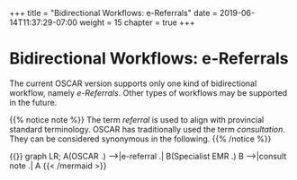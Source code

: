 
+++
title = "Bidirectional Workflows: e-Referrals"
date =  2019-06-14T11:37:29-07:00
weight = 15
chapter = true
+++


# Bidirectional Workflows: e-Referrals

The current OSCAR version supports only one kind of bidirectional workflow, namely *e-Referrals*. Other types of workflows may be supported in the future.

{{% notice note %}}
The term *referral* is used to align with provincial standard terminology. OSCAR has traditionally used the term *consultation*. They can be considered synonymous in the following.
{{% /notice %}}

{{<mermaid align="left">}}
graph LR;
    A(OSCAR .) -->|e-referral .| B(Specialist EMR .)
    B -->|consult note .| A
{{< /mermaid >}}
